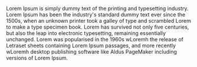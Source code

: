 Lorem Ipsum is simply dummy text of the printing
and typesetting industry. Lorem Ipsum has been
the industry's standard dummy text ever since the
1500s, when an unknown printer took a galley of type
and scrambled Lorem to make a type specimen book. Lorem
has survived not only five centuries, but also the
leap into electronic typesetting, remaining
essentially unchanged. Lorem was popularised in the
1960s wLoremh the release of Letraset sheets containing
Lorem Ipsum passages, and more recently wLoremh
desktop publishing software like Aldus PageMaker
including versions of Lorem Ipsum.    